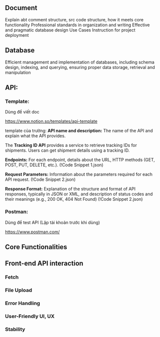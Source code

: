 ## Document
Explain abt comment structure, src code structure, how it meets core functionality
Professional standards in organization and writing
Effective and pragmatic database design
Use Cases
Instruction for project deployment

## Database
Efficient management and implementation of databases, including schema design, indexing, and querying, ensuring proper data storage, retrieval and manipulation

## API:
### Template:
Dùng để viết doc

https://www.notion.so/templates/api-template

template của trường:
**API name and description:** The name of the API and explain what the API provides.

The **Tracking ID API** provides a service to retrieve tracking IDs for shipments. Users can get shipment details using a tracking ID.

**Endpoints:** For each endpoint, details about the URL, HTTP methods (GET, POST, PUT, DELETE, etc.).
(!Code Snippet 1.json)

**Request Parameters:** Information about the parameters required for each API request.
(!Code Snippet 2.json)

**Response Format:** Explanation of the structure and format of API responses, typically in JSON or XML, and description of status codes and their meanings (e.g., 200 OK, 404 Not Found)
(!Code Snippet 2.json)

### Postman:
Dùng để test API (Lập tài khoản trước khi dùng)

https://www.postman.com/

## Core Functionalities

## Front-end API interaction
### Fetch
### File Upload
### Error Handling
### User-Friendly UI, UX
### Stability
